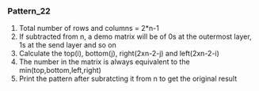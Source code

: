 ### Pattern_22

1. Total number of rows and columns = 2*n-1
2. If subtracted from n, a demo matrix will be of 0s at the outermost layer, 1s at the send layer and so on
3. Calculate the top(i), bottom(j), right(2xn-2-j) and left(2xn-2-i)
4. The number in the matrix is always equivalent to the min(top,bottom,left,right)
5. Print the pattern after subratcting it from n to get the original result
